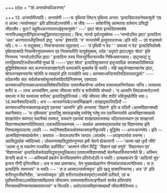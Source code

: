 +++
title = "16 अन्तर्याम्यधिकरणम्"

+++
13. अन्तर्यामीत्यादि। अन्तर्यामी ----यः पृथिव्यां तिष्टन् पृथिव्या अन्तरः 'इत्यादिवाजसनेयकश्रुतौ 'एष त आत्मा।न्तर्याम्यमृतः' इति प्रतिपन्नोऽन्तर्यामी। स जीवः ---- सर्वशरीरेषु आत्मतया वर्तमानः प्रसिद्धो जीवात्मैव। कुतः? बहुविधकरणायत्तधईवृत्त्यनूक्तेः" ---' द्रष्टा श्रोता इत्यादिवाक्यशेष नानाविधचक्षुरादीन्द्रियजन्यबुद्धिमत्तयाऽनुवादात्। किंच, नान्यो द्रष्टेत्युक्तेश्च ---'नान्योऽस्ति द्रष्टा' इत्यादिना 'अतः' करणायत्तधीवृत्तिमतो द्रष्टुः 'अन्यः' ईश्वरादिः 'न' नान्तर्यामी इत्युपपादनाच्च।इति यदि -- एवं शङ्क्यते यदि। न -- न तद्युक्तम्। नियन्त्रन्तरस्य व्युदासात् --- 'यं पृथिवी न वेद ' ' यमात्मा न वेद' इत्यादिभिर्वाक्यैः पृथिव्यात्मादि नियाम्यैरनुपलम्भमान एव नियमयतीति यत्पूर्वमुक्तम्, तदेव 'अदृष्टो द्रष्टाऽश्रुतः श्रोता' इति निगमस्य 'नान्योऽतोऽस्ति द्रष्टा ' इत्यादिना तस्य नियन्तुर्नियन्त्ररस्यैव निषिध्यमानत्वात्। द्रष्टृत्वाद्यं तु तत्तद्विषयघटितधीरूपमीशे मुख्यं हि -----'द्रष्टा श्रोता' इत्यादिश्रुत्यवगतं द्रष्टृत्वादिकं रूपशब्दादिविषयकं बुद्धिविशेषात्मकं सत् करणानायात्तज्ञानेऽपि परमात्मनि मुख्यमेव हि भवति। नहि चक्षुर्जन्यज्ञानवानेव द्रष्टा, श्रोत्रजन्यज्ञानवानेव श्रोतेति च व्यवहार्य इति राजाज्ञेति भावः। काण्वमाध्यन्दिनपरिपठितास्ततद्धर्माः" ---- यदेकस्यैव सतः सर्वलोकसर्वभूतसर्वसर्वदैवादिनियमनम्, एवमादयः काण्वमाध्यन्दिनाख्याध्यायपकविशेषपरिपठिताः परमात्मैकयोग्या धर्माश्च परमात्मत्वनिर्णायकाः सन्ति। तस्यात्मा शरीरं च -- तस्य अन्तर्यामिणः,आत्मा जीवात्मा शरीरं च शरीरमिति चोच्यते। 'य आत्मनि तिष्ठन्नात्मनोऽन्तरो यमात्मा न वेद यस्यात्मा शरीरम्' इत्यादिश्रुतेरित्यर्थः। नहि जीवस्य जीवः शरीरं भवितुमर्हतीति भावः॥14.स्थानैक्यादित्यादि। अत्र ---वाजसनेयकेऽन्तर्यामिब्राह्मणे।शाखाद्वयपरिपठितौ --काण्वमाध्यन्दिनाख्यशाखआद्वये एकस्यां 'आत्मनि' इति अन्यस्यां 'विज्ञाने' इति च पठितौ।आत्मविज्ञानशब्दौ स्थानैक्यात् -- 'यः पृथिव्याम्' इत्यादिषु समसङ्ख्येषु पर्यायेषु गतेषु तत एकस्मिन्पर्याये आत्मविज्ञानशब्दयोः शाखाभेदेन श्रवणात् स्थानैक्यं तस्मात्, यस्थाने एकस्यां शाखायामात्मशब्दः पठितस्तत्स्थान एव शाखान्तरे विज्ञानशब्दश्रवणादितियावत्।एकार्थावित्यकम्प्यम् --- यदर्थक आत्मशब्द्स्तदर्थक एव विज्ञानशब्द इति निश्चलमुपपादनम्।तदपि --- स्थऐनैक्यादैकार्थ्यावश्कत्वमङ्गीकृत्यपि। बुद्धिमेव ---अन्तःकरणमेव। इति --आत्मविज्ञानशब्दार्थत्वेन। कथयतः --केवलधाष्टर्येन जल्पतः।अपार्थम् ---अपकृष्टार्थकं वचनम्। अप्रसिद्धार्थकं भवेदित्यर्थः। लोकाम्नायप्रसिद्ध्योरनुगमत इमौ चेतने ह्येकातानौ ----'आत्मा यज्ञं धृतौ जीवे' 'आत्मा तु स मकारेण पञ्चविंशः प्रकीर्तितः' 'आत्मानं रथिनं विद्धि' 'विज्ञानं यज्ञं तनुते' 'विज्ञानघन एव' 'विज्ञानात्मा' इत्यादिलोकवेदप्रसिद्ध्यनुस्यूतिबलात् एतावात्मविज्ञानशब्दौ चेतनैकवर्तिनावगम्येते हि। अस्मिन् केनापि बाधो न ---अस्मिन्नर्थे प्रबलेन केनचित्प्रमाणेन प्रतिरोधोऽपि न भवति। प्रत्यक्षबाधेन हि 'आदित्यो यूपः' इत्यत्र गौणी वृत्तिराश्रिता। अत्र न तथा प्रमाणबाधः, येन मुख्यार्थप्रहाणेन गौणार्थकत्वकल्पनेतिभावः। स त इत्यादिभिः सामरस्यं" च भवति --- ' स त आत्माऽन्तर्याम्यमृतः' इति खलु वाक्यनिगमनम्। अत्र 'ते' इति शरीरभूतजीवनिर्देशः, 'अन्तर्याम्यमृतः' इति शरीरगतदोषसंस्पृष्टोऽन्तर्यामी प्रतीयते, एवं च पूर्वोक्तरीत्याऽऽत्मविज्ञानशब्दितस्य जीवात्मनः परमात्मशरीरत्वाङ्गीकारे सत्येव प्रतिपर्यायं निरुक्तार्थनिगमनवाक्यसामरस्यं" च सिध्यति। अतोऽप्यात्मविज्ञानशब्दार्थो जीवात्मैवेतिभावः॥